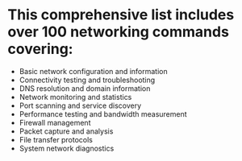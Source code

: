 # This comprehensive list includes over 100 networking commands covering:

- Basic network configuration and information
- Connectivity testing and troubleshooting
- DNS resolution and domain information
- Network monitoring and statistics
- Port scanning and service discovery
- Performance testing and bandwidth measurement
- Firewall management
- Packet capture and analysis
- File transfer protocols
- System network diagnostics